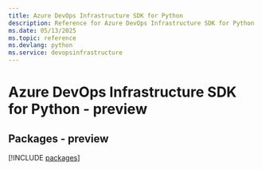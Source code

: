 ```yaml
---
title: Azure DevOps Infrastructure SDK for Python
description: Reference for Azure DevOps Infrastructure SDK for Python
ms.date: 05/13/2025
ms.topic: reference
ms.devlang: python
ms.service: devopsinfrastructure
---
```

# Azure DevOps Infrastructure SDK for Python - preview
## Packages - preview
[!INCLUDE [packages](devops-infrastructure-index.md)]
